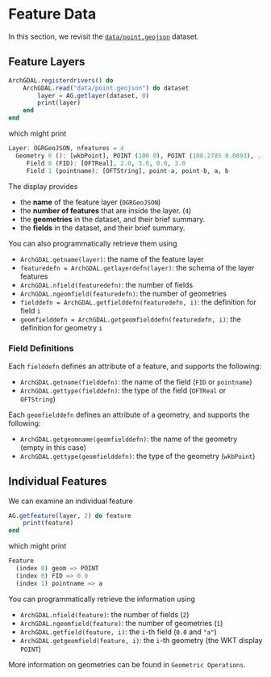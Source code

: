 # Feature Data

In this section, we revisit the [`data/point.geojson`](https://github.com/yeesian/ArchGDALDatasets/blob/307f8f0e584a39a050c042849004e6a2bd674f99/data/point.geojson) dataset.

## Feature Layers
```julia
ArchGDAL.registerdrivers() do
    ArchGDAL.read("data/point.geojson") do dataset
        layer = AG.getlayer(dataset, 0)
        print(layer)
    end
end
```
which might print
```julia
Layer: OGRGeoJSON, nfeatures = 4
  Geometry 0 (): [wkbPoint], POINT (100 0), POINT (100.2785 0.0893), ...
     Field 0 (FID): [OFTReal], 2.0, 3.0, 0.0, 3.0
     Field 1 (pointname): [OFTString], point-a, point-b, a, b
```

The display provides
* the **name** of the feature layer (`OGRGeoJSON`)
* the **number of features** that are inside the layer. (`4`)
* the **geometries** in the dataset, and their brief summary.
* the **fields** in the dataset, and their brief summary.

You can also programmatically retrieve them using
* `ArchGDAL.getname(layer)`: the name of the feature layer
* `featuredefn = ArchGDAL.getlayerdefn(layer)`: the schema of the layer features
* `ArchGDAL.nfield(featuredefn)`: the number of fields
* `ArchGDAL.ngeomfield(featuredefn)`: the number of geometries
* `fielddefn = ArchGDAL.getfielddefn(featuredefn, i)`: the definition for field `i`
* `geomfielddefn = ArchGDAL.getgeomfielddefn(featuredefn, i)`: the definition for geometry `i`

### Field Definitions

Each `fielddefn` defines an attribute of a feature, and supports the following:
* `ArchGDAL.getname(fielddefn)`: the name of the field (`FID` or `pointname`)
* `ArchGDAL.gettype(fielddefn)`: the type of the field (`OFTReal` or `OFTString`)

Each `geomfielddefn` defines an attribute of a geometry, and supports the following:
* `ArchGDAL.getgeomname(geomfielddefn)`: the name of the geometry (empty in this case)
* `ArchGDAL.gettype(geomfielddefn)`: the type of the geometry (`wkbPoint`)

## Individual Features
We can examine an individual feature
```julia
AG.getfeature(layer, 2) do feature
    print(feature)
end
```
which might print
```julia
Feature
  (index 0) geom => POINT
  (index 0) FID => 0.0
  (index 1) pointname => a
```

You can programmatically retrieve the information using
* `ArchGDAL.nfield(feature)`: the number of fields (`2`)
* `ArchGDAL.ngeomfield(feature)`: the number of geometries (`1`)
* `ArchGDAL.getfield(feature, i)`: the `i`-th field (`0.0` and `"a"`)
* `ArchGDAL.getgeomfield(feature, i)`: the `i`-th geometry (the WKT display `POINT`)

More information on geometries can be found in `Geometric Operations`.
